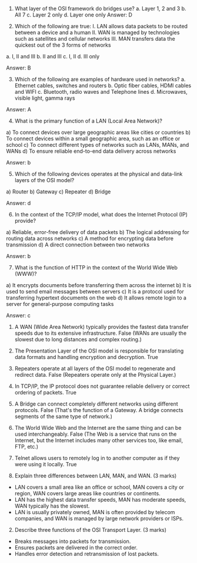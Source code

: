 1. What layer of the OSI framework do bridges use?
a. Layer 1, 2 and 3
b. All 7
c. Layer 2 only
d. Layer one only 
Answer: D

2. Which of the following are true:
I. LAN allows data packets to be routed between a device and a human
II. WAN is managed by technologies such as satellites and cellular networks
III. MAN transfers data the quickest out of the 3 forms of networks

a. I, II and III
b. II and III
c. I, II
d. III only

Answer: B

3. Which of the following are examples of hardware used in networks?
a. Ethernet cables, switches and routers
b. Optic fiber cables, HDMI cables and WIFI
c. Bluetooth, radio waves and Telephone lines
d. Microwaves, visible light, gamma rays

Answer: A

4. What is the primary function of a LAN (Local Area Network)?

a) To connect devices over large geographic areas like cities or countries
b) To connect devices within a small geographic area, such as an office or school
c) To connect different types of networks such as LANs, MANs, and WANs
d) To ensure reliable end-to-end data delivery across networks

Answer: b

5. Which of the following devices operates at the physical and data-link layers of the OSI model?

a) Router
b) Gateway
c) Repeater
d) Bridge

Answer: d

6. In the context of the TCP/IP model, what does the Internet Protocol (IP) provide?

a) Reliable, error-free delivery of data packets
b) The logical addressing for routing data across networks
c) A method for encrypting data before transmission
d) A direct connection between two networks

Answer: b

7. What is the function of HTTP in the context of the World Wide Web (WWW)?

a) It encrypts documents before transferring them across the internet
b) It is used to send email messages between servers
c) It is a protocol used for transferring hypertext documents on the web
d) It allows remote login to a server for general-purpose computing tasks

Answer: c


1. A WAN (Wide Area Network) typically provides the fastest data transfer speeds due to its extensive infrastructure.
False
(WANs are usually the slowest due to long distances and complex routing.)

2. The Presentation Layer of the OSI model is responsible for translating data formats and handling encryption and decryption.
True

3. Repeaters operate at all layers of the OSI model to regenerate and redirect data.
False
(Repeaters operate only at the Physical Layer.)

4. In TCP/IP, the IP protocol does not guarantee reliable delivery or correct ordering of packets.
True

5. A Bridge can connect completely different networks using different protocols.
False
(That's the function of a Gateway. A bridge connects segments of the same type of network.)

6. The World Wide Web and the Internet are the same thing and can be used interchangeably.
False
(The Web is a service that runs on the Internet, but the Internet includes many other services too, like email, FTP, etc.)

7. Telnet allows users to remotely log in to another computer as if they were using it locally.
True

1. Explain three differences between LAN, MAN, and WAN. (3 marks)

- LAN covers a small area like an office or school, MAN covers a city or region, WAN covers large areas like countries or continents.
- LAN has the highest data transfer speeds, MAN has moderate speeds, WAN typically has the slowest.
- LAN is usually privately owned, MAN is often provided by telecom companies, and WAN is managed by large network providers or ISPs.

2. Describe three functions of the OSI Transport Layer. (3 marks)

- Breaks messages into packets for transmission.
- Ensures packets are delivered in the correct order.
- Handles error detection and retransmission of lost packets.
